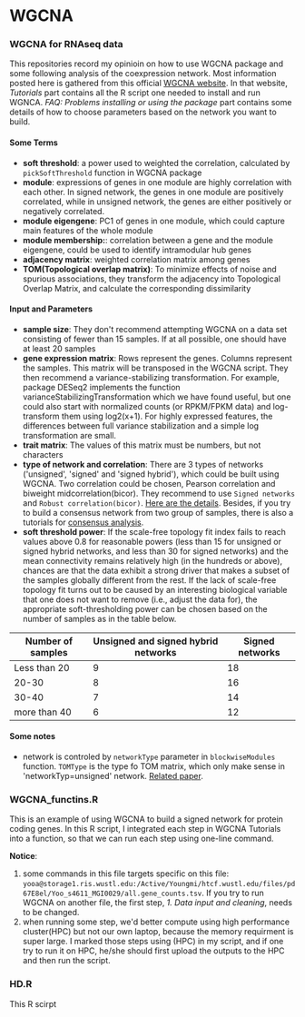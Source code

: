 # WGCNA
### WGCNA for RNAseq data
This repositories record my opinioin on how to use WGCNA package and some following analysis of the coexpression network. Most information posted here is gathered from this official [WGCNA website]( https://horvath.genetics.ucla.edu/html/CoexpressionNetwork/Rpackages/WGCNA/index.html).
In that website, *Tutorials* part contains all the R script one needed to install and run WGNCA. *FAQ: Problems installing or using the package* part contains some details of how to choose parameters based on the network you want to build. 

#### Some Terms 
- **soft threshold**: a power used to weighted the correlation, calculated by `pickSoftThreshold` function in WGCNA package
- **module**: expressions of genes in one module are highly correlation with each other. In signed network, the genes in one module are positively correlated, while in unsigned network, the genes are either positively or negatively correlated.
- **module eigengene**: PC1 of genes in one module, which could capture main features of the whole module
- **module membership:**: correlation between a gene and the module eigengene, could be used to identify intramodular hub genes
- **adjacency matrix**: weighted correlation matrix among genes
- **TOM(Topological overlap matrix)**: To minimize effects of noise and spurious associations, they transform the adjacency into Topological Overlap Matrix, and calculate the corresponding dissimilarity

#### Input and Parameters
- **sample size**: They don't recommend attempting WGCNA on a data set consisting of fewer than 15 samples.  If at all possible, one should have at least 20 samples
- **gene expression matrix**: Rows represent the genes. Columns represent the samples. This matrix will be transposed in the WGCNA script. They then recommend a variance-stabilizing transformation. For example, package DESeq2 implements the function varianceStabilizingTransformation which we have found useful, but one could also start with normalized counts (or RPKM/FPKM data) and log-transform them using log2(x+1). For highly expressed features, the differences between full variance stabilization and a simple log transformation are small.
- **trait matrix**: The values of this matrix must be numbers, but not characters
- **type of network and correlation**: There are 3 types of networks ('unsigned', 'signed' and 'signed hybrid'), which could be built using WGCNA. Two correlation could be chosen, Pearson correlation and biweight midcorrelation(bicor). They recommend to use `Signed networks` and `Robust correlation(bicor)`. [Here are the details](https://horvath.genetics.ucla.edu/html/CoexpressionNetwork/Rpackages/WGCNA/faq.html).  Besides, if you try to build a consensus network from two group of samples, there is also a tutorials for [consensus analysis](https://horvath.genetics.ucla.edu/html/CoexpressionNetwork/Rpackages/WGCNA/Tutorials/index.html). 
- **soft threshold power**: If the scale-free topology fit index fails to reach values above 0.8 for reasonable powers (less than 15 for unsigned or signed hybrid networks, and less than 30 for signed networks) and the mean connectivity remains relatively high (in the hundreds or above), chances are that the data exhibit a strong driver that makes a subset of the samples globally different from the rest.  If the lack of scale-free topology fit turns out to be caused by an interesting biological variable that one does not want to remove (i.e., adjust the data for), the appropriate soft-thresholding power can be chosen based on the number of samples as in the table below.

| Number of samples | Unsigned and signed hybrid networks | Signed networks |
| --- | --- | --- |
| Less than 20 | 9 | 18 |
| 20-30 | 8 | 16 |
| 30-40 | 7 | 14 |
| more than 40 | 6 | 12 |

#### Some notes
- network is controled by `networkType` parameter in `blockwiseModules` function. `TOMType` is the type fo TOM matrix, which only make sense in 'networkTyp=unsigned' network. [Related paper](https://horvath.genetics.ucla.edu/html/CoexpressionNetwork/Rpackages/WGCNA/TechnicalReports/signedTOM.pdf).


### WGCNA_functins.R
This is an example of using WGCNA to build a signed network for protein coding genes. In this R script, I integrated each step in WGCNA Tutorials into a function, so that we can run each step using one-line command. 

**Notice**: 
1. some commands in this file targets specific on this file: `yooa@storage1.ris.wustl.edu:/Active/Youngmi/htcf.wustl.edu/files/pd67E8el/Yoo_s4611_MGI0029/all.gene_counts.tsv`. 
If you try to run WGCNA on another file, the first step, *1. Data input and cleaning*, needs to be changed. 
2. when running some step, we'd better compute using high performance cluster(HPC) but not our own laptop, because the memory requirment is super large. I marked those steps using (HPC) in my script, and if one try to run it on HPC, he/she should first upload the outputs to the HPC and then run the script. 

### HD.R

This R scirpt
